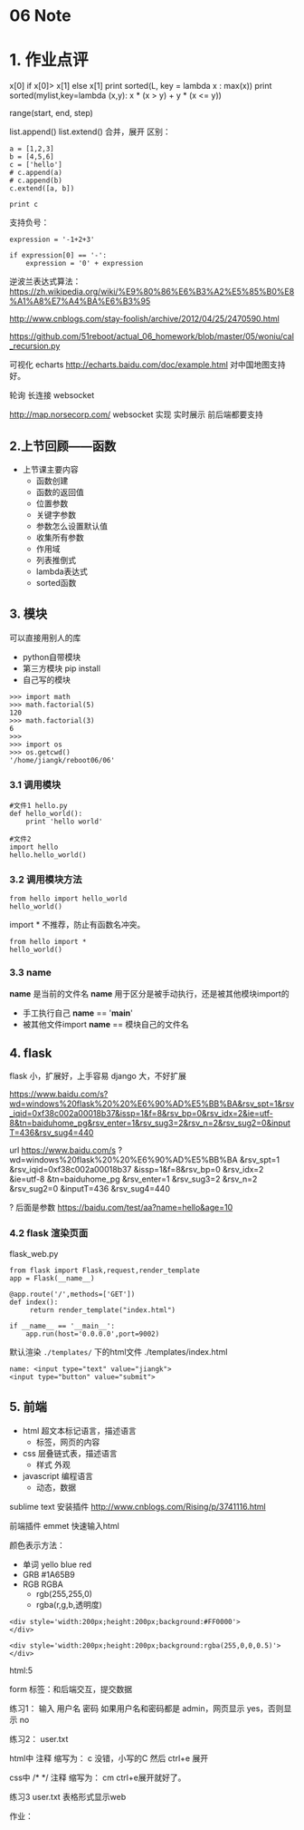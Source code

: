 # 06 Note

# 1. 作业点评

x[0] if x[0]> x[1] else x[1]
print sorted(L, key = lambda x : max(x))
print sorted(mylist,key=lambda (x,y): x * (x > y) + y * (x <= y))

range(start, end, step)


list.append()
list.extend()  合并，展开
区别：
```
a = [1,2,3]
b = [4,5,6]
c = ['hello']
# c.append(a)
# c.append(b)
c.extend([a, b])

print c
```

支持负号：
```
expression = '-1+2+3'

if expression[0] == '-':
    expression = '0' + expression
```

逆波兰表达式算法：
https://zh.wikipedia.org/wiki/%E9%80%86%E6%B3%A2%E5%85%B0%E8%A1%A8%E7%A4%BA%E6%B3%95

http://www.cnblogs.com/stay-foolish/archive/2012/04/25/2470590.html

https://github.com/51reboot/actual_06_homework/blob/master/05/woniu/cal_recursion.py

可视化
echarts
http://echarts.baidu.com/doc/example.html
对中国地图支持好。

轮询
长连接
websocket

http://map.norsecorp.com/
websocket 实现 实时展示
前后端都要支持


## 2.上节回顾——函数
* 上节课主要内容
    - 函数创建
    - 函数的返回值
    - 位置参数
    - 关键字参数
    - 参数怎么设置默认值
    - 收集所有参数
    - 作用域
    - 列表推倒式
    - lambda表达式
    - sorted函数


## 3. 模块
可以直接用别人的库

* python自带模块
* 第三方模块  pip install 
* 自己写的模块

```
>>> import math
>>> math.factorial(5)
120
>>> math.factorial(3)
6
>>> 
>>> import os
>>> os.getcwd()
'/home/jiangk/reboot06/06'
```

### 3.1 调用模块
```
#文件1 hello.py
def hello_world():
    print 'hello world'
```

```
#文件2
import hello
hello.hello_world()
```

### 3.2 调用模块方法

```
from hello import hello_world
hello_world()
```

import * 不推荐，防止有函数名冲突。
```
from hello import *
hello_world()
```

### 3.3 __name__
__name__  是当前的文件名
__name__  用于区分是被手动执行，还是被其他模块import的

* 手工执行自己 __name__ == '__main__'
* 被其他文件import  __name__ == 模块自己的文件名


## 4. flask

flask 小，扩展好，上手容易
django 大，不好扩展

https://www.baidu.com/s?wd=windows%20flask%20%20%E6%90%AD%E5%BB%BA&rsv_spt=1&rsv_iqid=0xf38c002a00018b37&issp=1&f=8&rsv_bp=0&rsv_idx=2&ie=utf-8&tn=baiduhome_pg&rsv_enter=1&rsv_sug3=2&rsv_n=2&rsv_sug2=0&inputT=436&rsv_sug4=440

url
https://www.baidu.com/s
?wd=windows%20flask%20%20%E6%90%AD%E5%BB%BA
&rsv_spt=1
&rsv_iqid=0xf38c002a00018b37
&issp=1&f=8&rsv_bp=0
&rsv_idx=2
&ie=utf-8
&tn=baiduhome_pg
&rsv_enter=1
&rsv_sug3=2
&rsv_n=2
&rsv_sug2=0
&inputT=436
&rsv_sug4=440


?  后面是参数
https://baidu.com/test/aa?name=hello&age=10

### 4.2 flask 渲染页面
flask_web.py
```
from flask import Flask,request,render_template
app = Flask(__name__)

@app.route('/',methods=['GET'])
def index():
     return render_template("index.html")

if __name__ == '__main__':
    app.run(host='0.0.0.0',port=9002)
```

默认渲染 `./templates/` 下的html文件
./templates/index.html
```
name: <input type="text" value="jiangk">
<input type="button" value="submit">
```

## 5. 前端

* html 超文本标记语言，描述语言
    - 标签，网页的内容
* css 层叠链式表，描述语言
    - 样式 外观
* javascript 编程语言
    - 动态，数据

sublime text 安装插件
http://www.cnblogs.com/Rising/p/3741116.html

前端插件  emmet  快速输入html


颜色表示方法：

* 单词  yello blue red
* GRB   #1A65B9
* RGB RGBA
    - rgb(255,255,0)
    - rgba(r,g,b,透明度)

```
<div style='width:200px;height:200px;background:#FF0000'>
</div>

<div style='width:200px;height:200px;background:rgba(255,0,0,0.5)'>
</div>
```

html:5

form 标签：和后端交互，提交数据

练习1：
输入 用户名 密码
如果用户名和密码都是 admin，网页显示 yes，否则显示 no

练习2：
user.txt


html中 <!-- -->注释   缩写为：
c
 没错，小写的C 然后 ctrl+e 展开

css中 /* */   注释  缩写为：
cm
ctrl+e展开就好了。

练习3
user.txt 表格形式显示web

作业：
